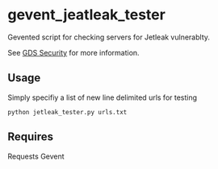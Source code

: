 # gevent_jeatleak_tester
Gevented script for checking servers for Jetleak vulnerablty.  

See [GDS Security](http://blog.gdssecurity.com/labs/2015/2/25/jetleak-vulnerability-remote-leakage-of-shared-buffers-in-je.html) for more information.

## Usage
Simply specifiy a list of new line delimited urls for testing

```
python jetleak_tester.py urls.txt
```

## Requires
Requests
Gevent
